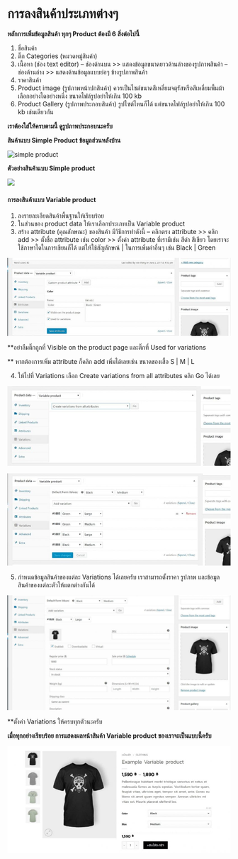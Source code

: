# การลงสินค้าประเภทต่างๆ

**หลักการเพิ่มข้อมูลสินค้า ทุกๆ Product ต้องมี 6 สิ่งต่อไปนี้**

1. ชื่อสินค้า
2. ติ๊ก Categories \(หมวดหมู่สินค้า\)
3. เนื้อหา \(ช่อง text editor\) – ช่องด้านบน &gt;&gt; แสดงข้อมูลขนาดยาวด้านล่างของรูปภาพสินค้า – ช่องด้านล่าง &gt;&gt; แสดงด้านข้อมูลแบบย่อๆ ข้างรูปภาพสินค้า
4. ราคาสินค้า
5. Product image \(รูปภาพหน้าปกสินค้า\) ควรเป็นไซต์ขนาดสีเหลี่ยมจตุรัสหรือสีเหลี่ยมพื้นผ้าเลือกอย่างใดอย่างหนึ่ง ขนาดไฟล์รูปอย่าให้เกิน 100 kb
6. Product Gallery \(รูปภาพประกอบสินค้า\) รูปไซต์ไหนก็ได้ แต่ขนาดไฟล์รูปอย่าให้เกิน 100 kb เช่นเดียวกัน

**เราต้องใส่ให้ครบตามนี้ ดูรูปภาพประกอบนะครับ**

**สินค้าแบบ Simple Product ข้อมูลส่วนหลังบ้าน**

![simple product](https://padveewebschool.com/wp-content/uploads/2018/06/simple-product.jpg)

**ตัวอย่างสินค้าแบบ Simple product**

![](https://padveewebschool.com/wp-content/uploads/2018/06/simple-product-fontend.jpg)

#### การลงสินค้าแบบ Variable product

1. ลงรายละเอียดสินค้าพื้นฐานให้เรียบร้อย
2. ในส่วนของ product data ให้เราเลือกประเภทเป็น Variable product
3. สร้าง attribute \(คุณลักษณะ\) ของสินค้า มีวิธีการทำดังนี้ – คลิกตรง attribute &gt;&gt; คลิก add &gt;&gt; ตั้งชื่อ attribute เช่น color &gt;&gt; ตั้งค่า attribute ที่เรามีเช่น สีดำ สีเขียว โดยเราจะใช้ภาษาใดในการเขียนก็ได้ แต่ให้ใช้สัญลักษณ์ \| ในการเพิ่มค่าอื่นๆ เช่น Black \| Green

![](.gitbook/assets/attributes-product-800x279.jpg)

\*\*อย่าลืมติ๊กถูกที่ Visible on the product page และติ๊กที่ Used for variations

\*\* หากต้องการเพิ่ม attribute ก็คลิก add เพิ่มได้เลยเช่น ขนาดของเสื้อ S \| M \| L

4. ให้ไปที่ Variations เลือก Create variations from all attributes คลิก Go ได้เลย

![](.gitbook/assets/create-variations-800x286.jpg)

![](.gitbook/assets/create-variations-2-800x330.jpg)

 5.  กำหนดข้อมูลสินค้าของแต่ละ Variations ได้เลยครับ เราสามารถตั้งราคา รูปภาพ และข้อมูลสินค้าของแต่ละตัวให้แตกต่างกันได้

![](.gitbook/assets/create-variations-3-1400x720.jpg)

\*\*ตั้งค่า Variations ให้ครบทุกตัวนะครับ

**เมื่อทุกอย่างเรียบร้อย การแสดงผลหน้าสินค้า Variable product ของเราจะเป็นแบบนี้ครับ**

![](.gitbook/assets/variations-product-800x383.jpg)

